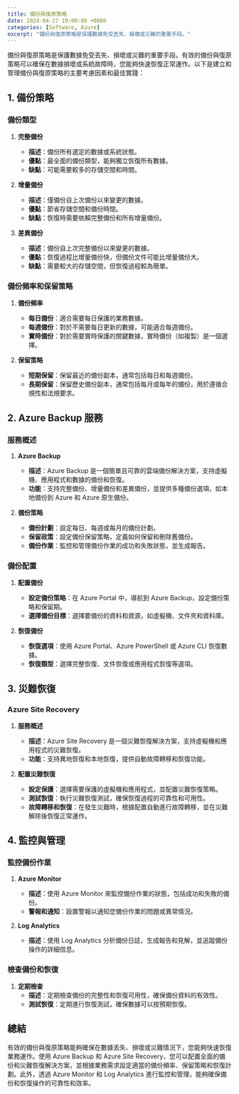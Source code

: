 ```yaml
---
title: 備份與復原策略
date: 2024-04-27 19:00:00 +0800
categories: [Software, Azure]
excerpt: "備份與復原策略是保護數據免受丟失、損壞或災難的重要手段。"
---
```


備份與復原策略是保護數據免受丟失、損壞或災難的重要手段。有效的備份與復原策略可以確保在數據損壞或系統故障時，您能夠快速恢復正常運作。以下是建立和管理備份與復原策略的主要考慮因素和最佳實踐：

## **1. 備份策略**

### **備份類型**

1. **完整備份**
   - **描述**：備份所有選定的數據或系統狀態。
   - **優點**：最全面的備份類型，能夠獨立恢復所有數據。
   - **缺點**：可能需要較多的存儲空間和時間。

2. **增量備份**
   - **描述**：僅備份自上次備份以來變更的數據。
   - **優點**：節省存儲空間和備份時間。
   - **缺點**：恢復時需要依賴完整備份和所有增量備份。

3. **差異備份**
   - **描述**：備份自上次完整備份以來變更的數據。
   - **優點**：恢復過程比增量備份快，但備份文件可能比增量備份大。
   - **缺點**：需要較大的存儲空間，但恢復過程較為簡單。

### **備份頻率和保留策略**

1. **備份頻率**
   - **每日備份**：適合需要每日保護的業務數據。
   - **每週備份**：對於不需要每日更新的數據，可能適合每週備份。
   - **實時備份**：對於需要實時保護的關鍵數據，實時備份（如複製）是一個選擇。

2. **保留策略**
   - **短期保留**：保留最近的備份副本，通常包括每日和每週備份。
   - **長期保留**：保留歷史備份副本，通常包括每月或每年的備份，用於遵循合規性和法規要求。

## **2. Azure Backup 服務**

### **服務概述**

1. **Azure Backup**
   - **描述**：Azure Backup 是一個簡單且可靠的雲端備份解決方案，支持虛擬機、應用程式和數據的備份和恢復。
   - **功能**：支持完整備份、增量備份和差異備份，並提供多種備份選項，如本地備份到 Azure 和 Azure 原生備份。

2. **備份策略**
   - **備份計劃**：設定每日、每週或每月的備份計劃。
   - **保留政策**：設定備份保留策略，定義如何保留和刪除舊備份。
   - **備份作業**：監控和管理備份作業的成功和失敗狀態，並生成報告。

### **備份配置**

1. **配置備份**
   - **設定備份策略**：在 Azure Portal 中，導航到 Azure Backup，設定備份策略和保留期。
   - **選擇備份目標**：選擇要備份的資料和資源，如虛擬機、文件夾和資料庫。

2. **恢復備份**
   - **恢復選項**：使用 Azure Portal、Azure PowerShell 或 Azure CLI 恢復數據。
   - **恢復類型**：選擇完整恢復、文件恢復或應用程式恢復等選項。

## **3. 災難恢復**

### **Azure Site Recovery**

1. **服務概述**
   - **描述**：Azure Site Recovery 是一個災難恢復解決方案，支持虛擬機和應用程式的災難恢復。
   - **功能**：支持異地恢復和本地恢復，提供自動故障轉移和恢復功能。

2. **配置災難恢復**
   - **設定保護**：選擇需要保護的虛擬機和應用程式，並配置災難恢復策略。
   - **測試恢復**：執行災難恢復測試，確保恢復過程的可靠性和可用性。
   - **故障轉移和恢復**：在發生災難時，根據配置自動進行故障轉移，並在災難解除後恢復正常運作。

## **4. 監控與管理**

### **監控備份作業**

1. **Azure Monitor**
   - **描述**：使用 Azure Monitor 來監控備份作業的狀態，包括成功和失敗的備份。
   - **警報和通知**：設置警報以通知您備份作業的問題或異常情況。

2. **Log Analytics**
   - **描述**：使用 Log Analytics 分析備份日誌，生成報告和見解，並追蹤備份操作的詳細信息。

### **檢查備份和恢復**

1. **定期檢查**
   - **描述**：定期檢查備份的完整性和恢復可用性，確保備份資料的有效性。
   - **測試恢復**：定期進行恢復測試，確保數據可以按預期恢復。

## **總結**

有效的備份與復原策略能夠確保在數據丟失、損壞或災難情況下，您能夠快速恢復業務運作。使用 Azure Backup 和 Azure Site Recovery，您可以配置全面的備份和災難恢復解決方案，並根據業務需求設定適當的備份頻率、保留策略和恢復計劃。此外，透過 Azure Monitor 和 Log Analytics 進行監控和管理，能夠確保備份和恢復操作的可靠性和效率。
